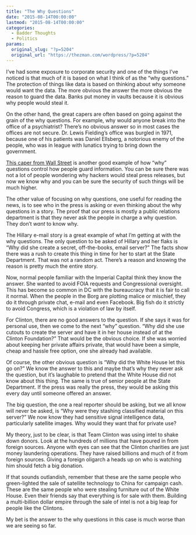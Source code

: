 ```yaml
---
title: "The Why Questions"
date: "2015-08-14T00:00:00"
lastmod: "2015-08-14T00:00:00"
categories:
  - Badder Thoughts
  - Politics
params:
  original_slug: "?p=5204"
  original_url: "https://thezman.com/wordpress/?p=5204"
---
```


I’ve had some exposure to corporate security and one of the things I’ve
noticed is that much of it is based on what I think of as the “why
questions.” The protection of things like data is based on thinking
about why someone would want the data. The more obvious the answer the
more obvious the reason to guard the data. Banks put money in vaults
because it is obvious why people would steal it.

On the other hand, the great capers are often based on going against the
grain of the why questions. For example, why would anyone break into the
office of a psychiatrist? There’s no obvious answer so in most cases the
offices are not secure. Dr. Lewis Fielding’s office was burgled in 1971,
because one of his patients was Daniel Ellsberg, a notorious enemy of
the people, who was in league with lunatics trying to bring down the
government.

<a
href="http://www.nytimes.com/2015/08/12/business/dealbook/insider-trading-sec-hacking-case.html?_r=0"
rel="noopener" target="_blank">This caper from Wall Street</a> is
another good example of how “why” questions control how people guard
information. You can be sure there was not a lot of people wondering why
hackers would steal press releases, but now we know why and you can be
sure the security of such things will be much higher.

The other value of focusing on why questions, one useful for reading the
news, is to see who in the press is asking or even thinking about the
why questions in a story. The proof that our press is mostly a public
relations department is that they never ask the people in charge a why
question. They don’t *want* to know why.

The Hillary e-mail story is a great example of what I’m getting at with
the why questions. The only question to be asked of Hillary and her
flaks is “Why did she create a secret, off-the-books, email server?” The
facts show there was a rush to create this thing in time for her to
start at the State Department. That was not a random act. There’s a
reason and knowing the reason is pretty much the entire story.

Now, normal people familiar with the Imperial Capital think they know
the answer. She wanted to avoid FOIA requests and Congressional
oversight. This has become so common in DC with the bureaucracy that it
is fair to call it normal. When the people in the Borg are plotting
malice or mischief, they do it through private chat, e-mail and even
Facebook. Big fish do it strictly to avoid Congress, which is a
violation of law by itself.

For Clinton, there are no good answers to the question. If she says it
was for personal use, then we come to the next “why” question. “Why did
she use cutouts to create the server and have it in her house instead of
at the Clinton Foundation?” That would be the obvious choice. If she was
worried about keeping her private affairs private, that would have been
a simple, cheap and hassle free option, one she already had available.

Of course, the other obvious question is “Why did the White House let
this go on?” We know the answer to this and maybe that’s why they never
ask the question, but it’s laughable to pretend that the White House did
not know about this thing. The same is true of senior people at the
State Department. If the press was really the press, they would be
asking this every day until someone offered an answer.

The big question, the one a real reporter should be asking, but we all
know will never be asked, is “Why were they stashing classified material
on this server?” We now know they had sensitive signal intelligence
data, particularly satellite images. Why would they want that for
private use?

My theory, just to be clear, is that Team Clinton was using intel to
shake down donors. Look at the hundreds of millions that have poured in
from foreign sources. Anyone with eyes can see that the Clinton
charities are just money laundering operations. They have raised
billions and much of it from foreign sources. Giving a foreign oligarch
a heads up on who is watching him should fetch a big donation.

If that sounds outlandish, remember that these are the same people who
green-lighted the sale of satellite technology to China for campaign
cash. These are the same people who were stealing furniture out of the
White House. Even their friends say that everything is for sale with
them. Building a multi-billion dollar empire through the sale of intel
is not a big leap for people like the Clintons.

My bet is the answer to the why questions in this case is much worse
than we are seeing so far.
